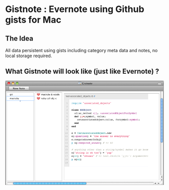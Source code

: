 # Gistnote : Evernote using Github gists for Mac

## The Idea

All data persistent using gists including category meta data and notes, no local storage required. 

## What Gistnote will look like (just like Evernote) ? 

![Gistnote](https://github.com/stonegao/gistnote/raw/master/doc/images/gistnote-mock.png)
